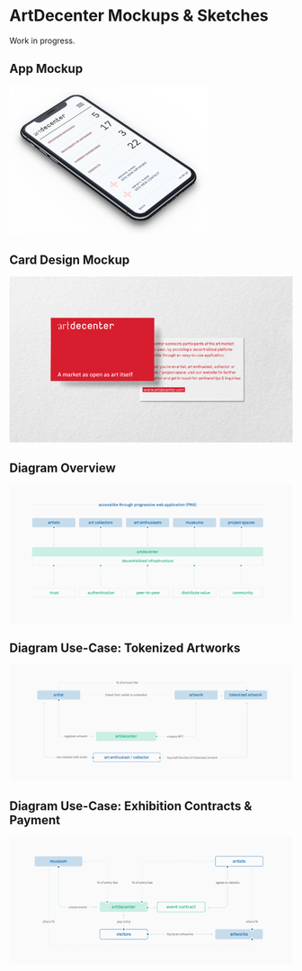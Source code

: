 # ArtDecenter Mockups & Sketches

Work in progress.

## App Mockup

<img src="https://github.com/ArtDecenter/design/blob/master/mockups-sketches/ad-app-mockup.png" width="70%" style='text-align:center' >

## Card Design Mockup

<img src="https://github.com/ArtDecenter/design/blob/master/mockups-sketches/ad-riso-sketch.png" width="full">

## Diagram Overview

<img src="https://github.com/ArtDecenter/design/blob/master/mockups-sketches/artdecenter-flow-overview.png" width="full">

## Diagram Use-Case: Tokenized Artworks

<img src="https://github.com/ArtDecenter/design/blob/master/mockups-sketches/artdecenter-usecase-ex1.png" width="full">

## Diagram Use-Case: Exhibition Contracts & Payment

<img src="https://github.com/ArtDecenter/design/blob/master/mockups-sketches/artdecenter-usecase-ex2.png" width="full">
